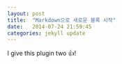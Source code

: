 ```yaml
---
layout: post
title:  "Markdown으로 새로운 블록 시작"
date:   2014-07-24 21:59:45
categories: jekyll update
---
```


I give this plugin two :+1:!
